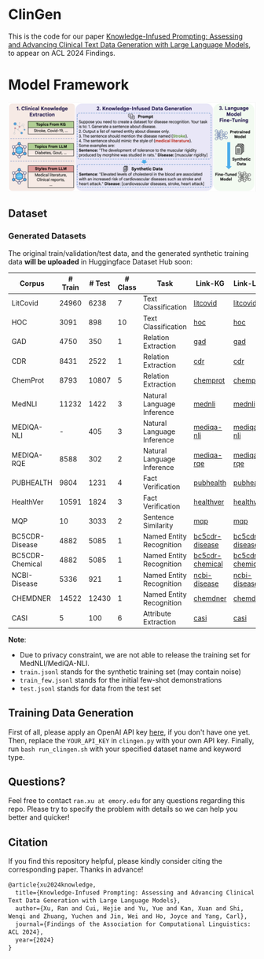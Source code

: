 # ClinGen

This is the code for our paper [Knowledge-Infused Prompting: Assessing and Advancing Clinical Text Data Generation with Large Language Models](https://arxiv.org/abs/2311.00287), to appear on ACL 2024 Findings.

# Model Framework
![ClinGen](figure/clingen.png)

## Dataset
### Generated Datasets
The original train/validation/test data, and the generated synthetic training data **will be uploaded** in Huggingface Dataset Hub soon:

| Corpus | # Train | # Test | # Class | Task | Link-KG |  Link-LLM | 
| ------  | ------- | ----- | ----------- | ----------- | ----------- | ----------- |
| LitCovid | 24960 | 6238 | 7 | Text Classification | [litcovid](https://huggingface.co/datasets/ritaranx/clinical-synthetic-text-kg/tree/main/litcovid) | [litcovid](https://huggingface.co/datasets/ritaranx/clinical-synthetic-text-llm/tree/main/litcovid) 
| HOC | 3091 | 898 | 10 | Text Classification |  [hoc](https://huggingface.co/datasets/ritaranx/clinical-synthetic-text-kg/tree/main/hoc) |  [hoc](https://huggingface.co/datasets/ritaranx/clinical-synthetic-text-llm/tree/main/hoc)
| GAD | 4750 | 350 | 1 | Relation Extraction | [gad](https://huggingface.co/datasets/ritaranx/clinical-synthetic-text-kg/tree/main/gad) |  [gad](https://huggingface.co/datasets/ritaranx/clinical-synthetic-text-llm/tree/main/gad)
| CDR | 8431 | 2522 | 1 | Relation Extraction | [cdr](https://huggingface.co/datasets/ritaranx/clinical-synthetic-text-kg/tree/main/cdr) |  [cdr](https://huggingface.co/datasets/ritaranx/clinical-synthetic-text-llm/tree/main/cdr)
| ChemProt | 8793 | 10807 | 5 | Relation Extraction | [chemprot](https://huggingface.co/datasets/ritaranx/clinical-synthetic-text-kg/tree/main/chemprot) | [chemprot](https://huggingface.co/datasets/ritaranx/clinical-synthetic-text-llm/tree/main/chemprot)
| MedNLI | 11232 | 1422 | 3 | Natural Language Inference | [mednli](https://huggingface.co/datasets/ritaranx/clinical-synthetic-text-kg/tree/main/nli) | [mednli](https://huggingface.co/datasets/ritaranx/clinical-synthetic-text-llm/tree/main/nli)
| MEDIQA-NLI | - | 405 | 3 | Natural Language Inference |  [mediqa-nli](https://huggingface.co/datasets/ritaranx/clinical-synthetic-text-kg/tree/main/nli) | [mediqa-nli](https://huggingface.co/datasets/ritaranx/clinical-synthetic-text-llm/tree/main/nli)
| MEDIQA-RQE | 8588 | 302 | 2 | Natural Language Inference | [mediqa-rqe](https://huggingface.co/datasets/ritaranx/clinical-synthetic-text-kg/tree/main/mediqa_rqe) | [mediqa-rqe](https://huggingface.co/datasets/ritaranx/clinical-synthetic-text-llm/tree/main/mediqa_rqe)
| PUBHEALTH | 9804 | 1231 | 4 | Fact Verification | [pubhealth](https://huggingface.co/datasets/ritaranx/clinical-synthetic-text-kg/tree/main/pubhealth) | [pubhealth](https://huggingface.co/datasets/ritaranx/clinical-synthetic-text-llm/tree/main/pubhealth)
| HealthVer | 10591 | 1824 | 3 | Fact Verification | [healthver](https://huggingface.co/datasets/ritaranx/clinical-synthetic-text-kg/tree/main/healthver) | [healthver](https://huggingface.co/datasets/ritaranx/clinical-synthetic-text-llm/tree/main/healthver)
| MQP | 10 | 3033 | 2 | Sentence Similarity | [mqp](https://huggingface.co/datasets/ritaranx/clinical-synthetic-text-kg/tree/main/mqp) | [mqp](https://huggingface.co/datasets/ritaranx/clinical-synthetic-text-llm/tree/main/mqp)
| BC5CDR-Disease | 4882 | 5085 | 1 | Named Entity Recognition |  [bc5cdr-disease](https://huggingface.co/datasets/ritaranx/clinical-synthetic-text-kg/tree/main/bc5cdr_disease) |  [bc5cdr-disease](https://huggingface.co/datasets/ritaranx/clinical-synthetic-text-llm/tree/main/bc5cdr_disease)
| BC5CDR-Chemical | 4882 | 5085 | 1 | Named Entity Recognition | [bc5cdr-chemical](https://huggingface.co/datasets/ritaranx/clinical-synthetic-text-kg/tree/main/bc5cdr_chemical) | [bc5cdr-chemical](https://huggingface.co/datasets/ritaranx/clinical-synthetic-text-llm/tree/main/bc5cdr_chemical)
| NCBI-Disease | 5336 | 921 | 1 | Named Entity Recognition | [ncbi-disease](https://huggingface.co/datasets/ritaranx/clinical-synthetic-text-kg/tree/main/ncbi_disease) | [ncbi-disease](https://huggingface.co/datasets/ritaranx/clinical-synthetic-text-llm/tree/main/ncbi_disease)
| CHEMDNER | 14522 | 12430 | 1 | Named Entity Recognition | [chemdner](https://huggingface.co/datasets/ritaranx/clinical-synthetic-text-kg/tree/main/chemdner) |  [chemdner](https://huggingface.co/datasets/ritaranx/clinical-synthetic-text-llm/tree/main/chemdner)
| CASI | 5 | 100 | 6 | Attribute Extraction | [casi](https://huggingface.co/datasets/ritaranx/clinical-synthetic-text-kg/tree/main/casi) | [casi](https://huggingface.co/datasets/ritaranx/clinical-synthetic-text-llm/tree/main/casi)

**Note**: 
- Due to privacy constraint, we are not able to release the training set for MedNLI/MediQA-NLI.  
- `train.jsonl` stands for the synthetic training set (may contain noise)
- `train_few.jsonl` stands for the initial few-shot demonstrations
- `test.jsonl` stands for data from the test set


## Training Data Generation
First of all, please apply an OpenAI API key [here](https://openai.com/blog/openai-api), if you don't have one yet.
Then, replace the `YOUR_API_KEY` in `clingen.py` with your own API key.
Finally, run `bash run_clingen.sh` with your specified dataset name and keyword type.

## Questions?
Feel free to contact `ran.xu at emory.edu` for any questions regarding this repo. Please try to specify the problem with details so we can help you better and quicker!

## Citation
If you find this repository helpful, please kindly consider citing the corresponding paper. Thanks in advance!

```
@article{xu2024knowledge,
  title={Knowledge-Infused Prompting: Assessing and Advancing Clinical Text Data Generation with Large Language Models},
  author={Xu, Ran and Cui, Hejie and Yu, Yue and Kan, Xuan and Shi, Wenqi and Zhuang, Yuchen and Jin, Wei and Ho, Joyce and Yang, Carl},
  journal={Findings of the Association for Computational Linguistics: ACL 2024},
  year={2024}
}
```
